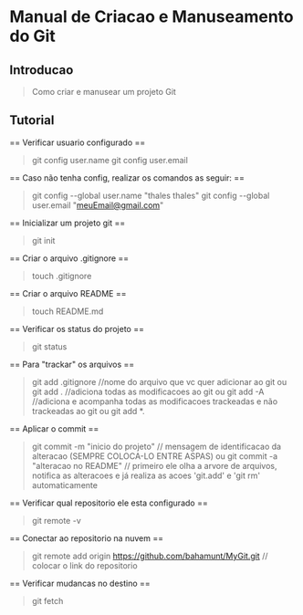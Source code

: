 # Manual de Criacao e Manuseamento do Git

## Introducao

> Como criar e manusear um projeto Git

## Tutorial

== Verificar usuario configurado ==
> git config user.name 
> git config user.email

== Caso não tenha config, realizar os comandos as seguir: ==
> git config --global user.name "thales thales"
> git config --global user.email "meuEmail@gmail.com"

== Inicializar um projeto git ==
> git init 

== Criar o arquivo .gitignore ==
> touch .gitignore

== Criar o arquivo README ==
> touch README.md

== Verificar os status do projeto ==
> git status

== Para "trackar" os arquivos ==
> git add .gitignore //nome do arquivo que vc quer adicionar ao git
ou
> git add . //adiciona todas as modificacoes ao git
ou
> git add -A //adiciona e acompanha todas as modificacoes trackeadas e não trackeadas ao git
ou 
> git add *.<extencao do arquivo>

== Aplicar o commit ==
> git commit -m "inicio do projeto" // mensagem de identificacao da alteracao (SEMPRE COLOCA-LO ENTRE ASPAS)
ou
> git commit -a "alteracao no README" // primeiro ele olha a arvore de arquivos, notifica as alteracoes e já realiza as acoes 'git.add' e 'git rm' automaticamente

== Verificar qual repositorio ele esta configurado ==
> git remote -v

== Conectar ao repositorio na nuvem ==
> git remote add origin https://github.com/bahamunt/MyGit.git // colocar o link do repositorio

== Verificar mudancas no destino ==
> git fetch


